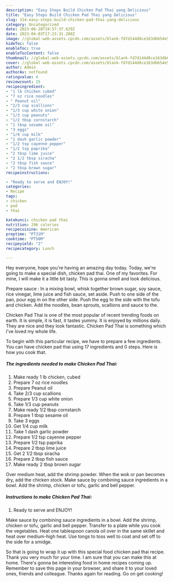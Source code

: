 ```yaml
---
description: "Easy Steps Build Chicken Pad Thai yang Delicious"
title: "Easy Steps Build Chicken Pad Thai yang Delicious"
slug: 314-easy-steps-build-chicken-pad-thai-yang-delicious
category: Uncategorized
date: 2023-06-28T19:57:37.629Z
date: 2023-04-03T17:23:31.288Z
image: //global-web-assets.cpcdn.com/assets/blank-fd7d144d8ce163db654e5a02c40b08a2775adb7897d16e4062681dc7e1b2800f.png
hideToc: false
enableToc: true
enableTocContent: false
thumbnail: //global-web-assets.cpcdn.com/assets/blank-fd7d144d8ce163db654e5a02c40b08a2775adb7897d16e4062681dc7e1b2800f.png
cover: //global-web-assets.cpcdn.com/assets/blank-fd7d144d8ce163db654e5a02c40b08a2775adb7897d16e4062681dc7e1b2800f.png
author: Admin
authorAv: notfound
ratingvalue: 4
reviewcount: 15
recipeingredient:
- "1 lb chicken cubed"
- "7 oz rice noodles"
- " Peanut oil"
- "2/3 cup scallions"
- "1/3 cup white onion"
- "1/3 cup peanuts"
- "1/2 tbsp cornstarch"
- "1 tbsp sesame oil"
- "3 eggs"
- "1/4 cup milk"
- "1 dash garlic powder"
- "1/2 tsp cayenne pepper"
- "1/2 tsp paprika"
- "2 tbsp lime juice"
- "2 1/2 tbsp siracha"
- "2 tbsp fish sauce"
- "2 tbsp brown sugar"
recipeinstructions:

- "Ready to serve and ENJOY!"
categories:
- Recipe
tags:
- chicken
- pad
- thai

katakunci: chicken pad thai 
nutrition: 296 calories
recipecuisine: American
preptime: "PT31M"
cooktime: "PT50M"
recipeyield: "2"
recipecategory: Lunch

---
```



Hey everyone, hope you're having an amazing day today. Today, we're going to make a special dish, chicken pad thai. One of my favorites. For mine, I will make it a little bit tasty. This is gonna smell and look delicious.

Prepare sauce : In a mixing bowl, whisk together brown sugar, soy sauce, rice vinegar, lime juice and fish sauce, set aside. Push to one side of the pan, pour egg in on the other side. Push the egg to the side with the tofu and chicken. Add the noodles, bean sprouts, scallions and sauce to the.

Chicken Pad Thai is one of the most popular of recent trending foods on earth. It is simple, it is fast, it tastes yummy. It is enjoyed by millions daily. They are nice and they look fantastic. Chicken Pad Thai is something which I've loved my whole life.


To begin with this particular recipe, we have to prepare a few ingredients. You can have chicken pad thai using 17 ingredients and 0 steps. Here is how you cook that.

<!--inarticleads1-->

##### The ingredients needed to make Chicken Pad Thai:

1. Make ready 1 lb chicken, cubed
1. Prepare 7 oz rice noodles
1. Prepare  Peanut oil
1. Take 2/3 cup scallions
1. Prepare 1/3 cup white onion
1. Take 1/3 cup peanuts
1. Make ready 1/2 tbsp cornstarch
1. Prepare 1 tbsp sesame oil
1. Take 3 eggs
1. Get 1/4 cup milk
1. Take 1 dash garlic powder
1. Prepare 1/2 tsp cayenne pepper
1. Prepare 1/2 tsp paprika
1. Prepare 2 tbsp lime juice
1. Get 2 1/2 tbsp siracha
1. Prepare 2 tbsp fish sauce
1. Make ready 2 tbsp brown sugar


Over medium heat, add the shrimp powder. When the wok or pan becomes dry, add the chicken stock. Make sauce by combining sauce ingredients in a bowl. Add the shrimp, chicken or tofu, garlic and bell pepper. 

<!--inarticleads2-->

##### Instructions to make Chicken Pad Thai:


1. Ready to serve and ENJOY!

Make sauce by combining sauce ingredients in a bowl. Add the shrimp, chicken or tofu, garlic and bell pepper. Transfer to a plate while you cook the vegetables. Heat one tablespoon canola oil over in the same skillet and heat over medium-high heat. Use tongs to toss well to coat and set off to the side for a smidge. 

So that is going to wrap it up with this special food chicken pad thai recipe. Thank you very much for your time. I am sure that you can make this at home. There's gonna be interesting food in home recipes coming up. Remember to save this page in your browser, and share it to your loved ones, friends and colleague. Thanks again for reading. Go on get cooking!
